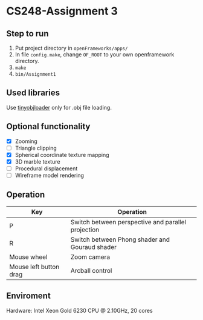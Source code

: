 # CS248-Assignment 3

## Step to run

1. Put project directory in `openFrameworks/apps/`
2. In file `config.make`, change `OF_ROOT` to your own openframework directory.
3. `make`
4. `bin/Assignment1`

## Used libraries

Use [tinyobjloader](https://github.com/tinyobjloader/tinyobjloader) only for .obj file loading.

## Optional functionality

- [x] Zooming
- [ ] Triangle clipping
- [x] Spherical coordinate texture mapping
- [x] 3D marble texture
- [ ] Procedural displacement
- [ ] Wireframe model rendering

## Operation
| Key                    | Operation                                          |
| ---------------------- | -------------------------------------------------- |
| P                      | Switch between perspective and parallel projection |
| R                      | Switch between Phong shader and Gouraud shader     |
| Mouse wheel            | Zoom camera                                        |
| Mouse left button drag | Arcball control                                    |

## Enviroment

Hardware: Intel Xeon Gold 6230 CPU @ 2.10GHz, 20 cores